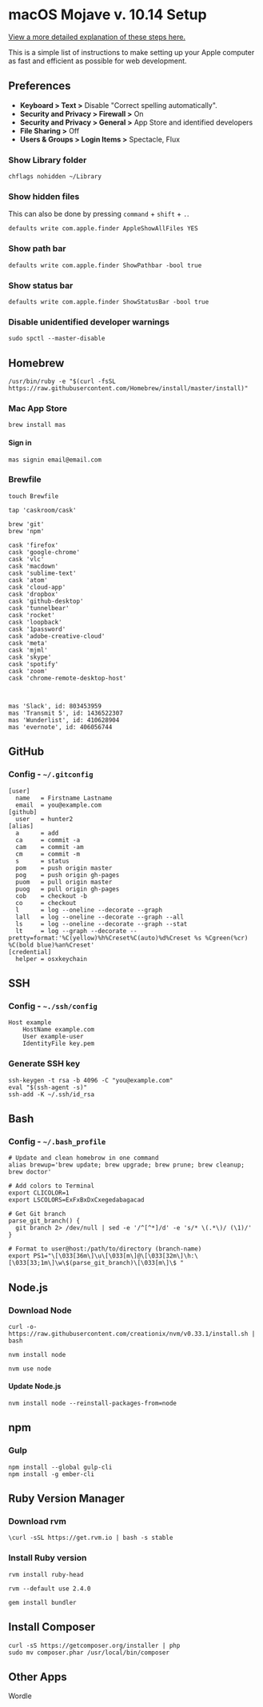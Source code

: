 # macOS Mojave v. 10.14 Setup 

[View a more detailed explanation of these steps here.](https://www.taniarascia.com/setting-up-a-brand-new-mac-for-development/) 

This is a simple list of instructions to make setting up your Apple computer as fast and efficient as possible for web development.

## Preferences

- **Keyboard > Text >** Disable "Correct spelling automatically".
- **Security and Privacy > Firewall >** On
- **Security and Privacy > General >** App Store and identified developers
- **File Sharing >** Off
- **Users & Groups > Login Items >** Spectacle, Flux

### Show Library folder

```shell
chflags nohidden ~/Library
```

### Show hidden files

This can also be done by pressing `command` + `shift` + `.`.

```shell
defaults write com.apple.finder AppleShowAllFiles YES
```

### Show path bar

```shell
defaults write com.apple.finder ShowPathbar -bool true
```

### Show status bar

```shell
defaults write com.apple.finder ShowStatusBar -bool true
```

### Disable unidentified developer warnings

```shell
sudo spctl --master-disable
```

## Homebrew

```shell
/usr/bin/ruby -e "$(curl -fsSL https://raw.githubusercontent.com/Homebrew/install/master/install)"
```

### Mac App Store

```shell
brew install mas
```

#### Sign in

```shell
mas signin email@email.com
```

### Brewfile

```shell
touch Brewfile
```

```shell
tap 'caskroom/cask'

brew 'git'
brew 'npm'

cask 'firefox'
cask 'google-chrome'
cask 'vlc'
cask 'macdown'
cask 'sublime-text'
cask 'atom'
cask 'cloud-app'
cask 'dropbox'
cask 'github-desktop'
cask 'tunnelbear'
cask 'rocket'
cask 'loopback'
cask '1password'
cask 'adobe-creative-cloud'
cask 'meta'
cask 'mjml'
cask 'skype'
cask 'spotify'
cask 'zoom'
cask 'chrome-remote-desktop-host'



mas 'Slack', id: 803453959
mas 'Transmit 5', id: 1436522307
mas 'Wunderlist', id: 410628904
mas 'evernote', id: 406056744

```

## GitHub

### Config - `~/.gitconfig`


```shell
[user]
  name   = Firstname Lastname
  email  = you@example.com
[github]
  user   = hunter2
[alias]
  a      = add
  ca     = commit -a
  cam    = commit -am
  cm     = commit -m
  s      = status
  pom    = push origin master
  pog    = push origin gh-pages
  puom   = pull origin master
  puog   = pull origin gh-pages
  cob    = checkout -b
  co     = checkout
  l      = log --oneline --decorate --graph
  lall   = log --oneline --decorate --graph --all
  ls     = log --oneline --decorate --graph --stat
  lt     = log --graph --decorate --pretty=format:'%C(yellow)%h%Creset%C(auto)%d%Creset %s %Cgreen(%cr) %C(bold blue)%an%Creset'
[credential]
  helper = osxkeychain
```


## SSH

### Config - `~./ssh/config`

```shell
Host example
    HostName example.com
    User example-user
    IdentityFile key.pem
```

### Generate SSH key

```shell
ssh-keygen -t rsa -b 4096 -C "you@example.com"
eval "$(ssh-agent -s)"
ssh-add -K ~/.ssh/id_rsa
```

## Bash

### Config - `~/.bash_profile`

```shell
# Update and clean homebrow in one command
alias brewup='brew update; brew upgrade; brew prune; brew cleanup; brew doctor'

# Add colors to Terminal
export CLICOLOR=1
export LSCOLORS=ExFxBxDxCxegedabagacad

# Get Git branch
parse_git_branch() {
  git branch 2> /dev/null | sed -e '/^[^*]/d' -e 's/* \(.*\)/ (\1)/'
}

# Format to user@host:/path/to/directory (branch-name)
export PS1="\[\033[36m\]\u\[\033[m\]@\[\033[32m\]\h:\[\033[33;1m\]\w\$(parse_git_branch)\[\033[m\]\$ "
```

## Node.js

### Download Node

```shell
curl -o- https://raw.githubusercontent.com/creationix/nvm/v0.33.1/install.sh | bash
```

```shell
nvm install node
```

```shell
nvm use node
```

#### Update Node.js

```shell
nvm install node --reinstall-packages-from=node
```

## npm

### Gulp

```shell
npm install --global gulp-cli
npm install -g ember-cli
```

## Ruby Version Manager

### Download rvm

```shell
\curl -sSL https://get.rvm.io | bash -s stable
```

### Install Ruby version

```shell
rvm install ruby-head
```

```shell
rvm --default use 2.4.0
```

```shell
gem install bundler
```

## Install Composer

```shell
curl -sS https://getcomposer.org/installer | php
sudo mv composer.phar /usr/local/bin/composer
```


## Other Apps

Wordle


